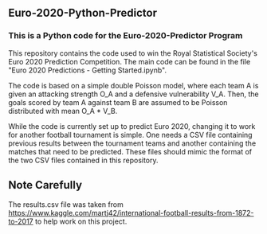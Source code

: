 ## Euro-2020-Python-Predictor
### This is a Python code for the Euro-2020-Predictor Program

This repository contains the code used to win the Royal Statistical Society's Euro 2020 Prediction Competition.
The main code can be found in the file "Euro 2020 Predictions - Getting Started.ipynb".

The code is based on a simple double Poisson model, where each team A is given an attacking strength O_A 
and a defensive vulnerability V_A. Then, the goals scored by team A against team B are assumed to be Poisson 
distributed with mean O_A * V_B.

While the code is currently set up to predict Euro 2020, changing it to work for another
football tournament is simple. One needs a CSV file containing previous results between the tournament teams and another containing the matches that need to be predicted. 
These files should mimic the format of the two CSV files contained in this repository.

## Note Carefully
The results.csv file was taken from 
https://www.kaggle.com/martj42/international-football-results-from-1872-to-2017
to help work on this project. 

